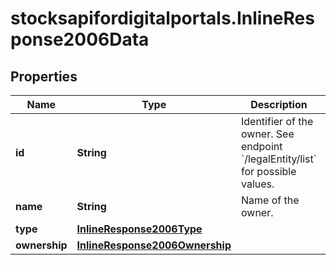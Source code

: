 # stocksapifordigitalportals.InlineResponse2006Data

## Properties

Name | Type | Description | Notes
------------ | ------------- | ------------- | -------------
**id** | **String** | Identifier of the owner. See endpoint &#x60;/legalEntity/list&#x60; for possible values. | [optional] 
**name** | **String** | Name of the owner. | [optional] 
**type** | [**InlineResponse2006Type**](InlineResponse2006Type.md) |  | [optional] 
**ownership** | [**InlineResponse2006Ownership**](InlineResponse2006Ownership.md) |  | [optional] 


